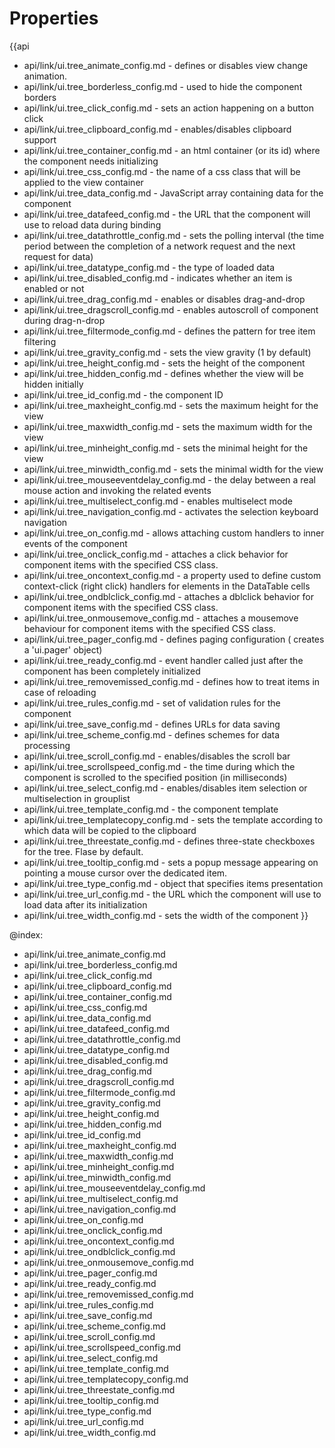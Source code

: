 Properties
==========

{{api
- api/link/ui.tree_animate_config.md - defines or disables view change animation.
- api/link/ui.tree_borderless_config.md - used to hide the component borders
- api/link/ui.tree_click_config.md - sets an action happening on a button click
- api/link/ui.tree_clipboard_config.md - enables/disables clipboard support
- api/link/ui.tree_container_config.md - an html container (or its id) where the component needs initializing
- api/link/ui.tree_css_config.md - the name of a css class that will be applied to the view container
- api/link/ui.tree_data_config.md - JavaScript array containing data for the component
- api/link/ui.tree_datafeed_config.md - the URL that the component will use to reload data during binding
- api/link/ui.tree_datathrottle_config.md - sets the polling interval (the time period between the completion of a network request and the next request for data)
- api/link/ui.tree_datatype_config.md - the type of loaded data
- api/link/ui.tree_disabled_config.md - indicates whether an item is enabled or not
- api/link/ui.tree_drag_config.md - enables or disables drag-and-drop
- api/link/ui.tree_dragscroll_config.md - enables autoscroll of component during drag-n-drop
- api/link/ui.tree_filtermode_config.md - defines the pattern for tree item filtering
- api/link/ui.tree_gravity_config.md - sets the view gravity (1 by default)
- api/link/ui.tree_height_config.md - sets the height of the component
- api/link/ui.tree_hidden_config.md - defines whether the view will be hidden initially
- api/link/ui.tree_id_config.md - the component ID
- api/link/ui.tree_maxheight_config.md - sets the maximum height for the view
- api/link/ui.tree_maxwidth_config.md - sets the maximum width for the view
- api/link/ui.tree_minheight_config.md - sets the minimal height for the view
- api/link/ui.tree_minwidth_config.md - sets the minimal width for the view
- api/link/ui.tree_mouseeventdelay_config.md - the delay between a real mouse action and invoking the related events
- api/link/ui.tree_multiselect_config.md - enables multiselect mode
- api/link/ui.tree_navigation_config.md - activates the selection keyboard navigation
- api/link/ui.tree_on_config.md - allows attaching custom handlers to inner events of the component
- api/link/ui.tree_onclick_config.md - attaches a click behavior for component items with the specified CSS class.
- api/link/ui.tree_oncontext_config.md - a property used to define custom context-click (right click) handlers for elements in the DataTable cells<br>
- api/link/ui.tree_ondblclick_config.md - attaches a dblclick behavior for component items with the specified CSS class.
- api/link/ui.tree_onmousemove_config.md - attaches a mousemove behaviour for component items with the specified CSS class.
- api/link/ui.tree_pager_config.md - defines paging configuration ( creates a 'ui.pager' object)
- api/link/ui.tree_ready_config.md - event handler called just after the component has been completely initialized
- api/link/ui.tree_removemissed_config.md - defines how to treat items in case of reloading
- api/link/ui.tree_rules_config.md - set of validation rules for the component
- api/link/ui.tree_save_config.md - defines URLs for data saving
- api/link/ui.tree_scheme_config.md - defines schemes for data processing
- api/link/ui.tree_scroll_config.md - enables/disables the scroll bar
- api/link/ui.tree_scrollspeed_config.md - the time during which the component is scrolled to the specified position (in milliseconds)
- api/link/ui.tree_select_config.md - enables/disables item selection or multiselection in grouplist
- api/link/ui.tree_template_config.md - the component template
- api/link/ui.tree_templatecopy_config.md - sets the template according to which data will be copied to the clipboard
- api/link/ui.tree_threestate_config.md - defines three-state checkboxes for the tree. Flase by default.
- api/link/ui.tree_tooltip_config.md - sets a popup message appearing on pointing a mouse cursor over the dedicated item.
- api/link/ui.tree_type_config.md - object that specifies items presentation
- api/link/ui.tree_url_config.md - the URL which the component will use to load data after its initialization
- api/link/ui.tree_width_config.md - sets the width of the component
}}

@index:
- api/link/ui.tree_animate_config.md
- api/link/ui.tree_borderless_config.md
- api/link/ui.tree_click_config.md
- api/link/ui.tree_clipboard_config.md
- api/link/ui.tree_container_config.md
- api/link/ui.tree_css_config.md
- api/link/ui.tree_data_config.md
- api/link/ui.tree_datafeed_config.md
- api/link/ui.tree_datathrottle_config.md
- api/link/ui.tree_datatype_config.md
- api/link/ui.tree_disabled_config.md
- api/link/ui.tree_drag_config.md
- api/link/ui.tree_dragscroll_config.md
- api/link/ui.tree_filtermode_config.md
- api/link/ui.tree_gravity_config.md
- api/link/ui.tree_height_config.md
- api/link/ui.tree_hidden_config.md
- api/link/ui.tree_id_config.md
- api/link/ui.tree_maxheight_config.md
- api/link/ui.tree_maxwidth_config.md
- api/link/ui.tree_minheight_config.md
- api/link/ui.tree_minwidth_config.md
- api/link/ui.tree_mouseeventdelay_config.md
- api/link/ui.tree_multiselect_config.md
- api/link/ui.tree_navigation_config.md
- api/link/ui.tree_on_config.md
- api/link/ui.tree_onclick_config.md
- api/link/ui.tree_oncontext_config.md
- api/link/ui.tree_ondblclick_config.md
- api/link/ui.tree_onmousemove_config.md
- api/link/ui.tree_pager_config.md
- api/link/ui.tree_ready_config.md
- api/link/ui.tree_removemissed_config.md
- api/link/ui.tree_rules_config.md
- api/link/ui.tree_save_config.md
- api/link/ui.tree_scheme_config.md
- api/link/ui.tree_scroll_config.md
- api/link/ui.tree_scrollspeed_config.md
- api/link/ui.tree_select_config.md
- api/link/ui.tree_template_config.md
- api/link/ui.tree_templatecopy_config.md
- api/link/ui.tree_threestate_config.md
- api/link/ui.tree_tooltip_config.md
- api/link/ui.tree_type_config.md
- api/link/ui.tree_url_config.md
- api/link/ui.tree_width_config.md

